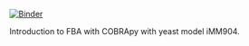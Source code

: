[![Binder](https://mybinder.org/badge_logo.svg)](https://mybinder.org/v2/gh/diana-sz/yeast_FBA_course.git/main)

Introduction to FBA with COBRApy with yeast model iMM904.